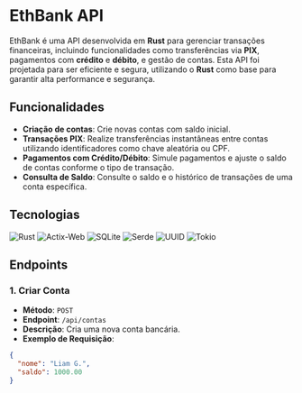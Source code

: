 # EthBank API

EthBank é uma API desenvolvida em **Rust** para gerenciar transações financeiras, incluindo funcionalidades como transferências via **PIX**, pagamentos com **crédito** e **débito**, e gestão de contas. Esta API foi projetada para ser eficiente e segura, utilizando o **Rust** como base para garantir alta performance e segurança.

## Funcionalidades

- **Criação de contas**: Crie novas contas com saldo inicial.
- **Transações PIX**: Realize transferências instantâneas entre contas utilizando identificadores como chave aleatória ou CPF.
- **Pagamentos com Crédito/Débito**: Simule pagamentos e ajuste o saldo de contas conforme o tipo de transação.
- **Consulta de Saldo**: Consulte o saldo e o histórico de transações de uma conta específica.

## Tecnologias

![Rust](https://img.shields.io/badge/Rust-000000?style=for-the-badge&logo=rust&logoColor=white)
![Actix-Web](https://img.shields.io/badge/Actix_Web-2B6CB3?style=for-the-badge)
![SQLite](https://img.shields.io/badge/SQLite-003B57?style=for-the-badge&logo=sqlite&logoColor=white)
![Serde](https://img.shields.io/badge/Serde-50C878?style=for-the-badge)
![UUID](https://img.shields.io/badge/UUID-4B0082?style=for-the-badge)
![Tokio](https://img.shields.io/badge/Tokio-008080?style=for-the-badge)


## Endpoints

### 1. Criar Conta

- **Método**: `POST`
- **Endpoint**: `/api/contas`
- **Descrição**: Cria uma nova conta bancária.
- **Exemplo de Requisição**:

```json
{
  "nome": "Liam G.",
  "saldo": 1000.00
}
